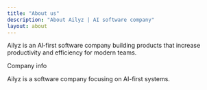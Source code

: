 ```yaml
---
title: "About us"
description: "About Ailyz | AI software company"
layout: about
---
```


Ailyz is an AI‑first software company building products that increase productivity and efficiency for modern teams.

Company info

Ailyz is a software company focusing on AI-first systems.
